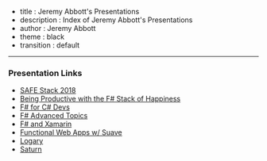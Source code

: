 - title : Jeremy Abbott's Presentations
- description : Index of Jeremy Abbott's Presentations
- author : Jeremy Abbott
- theme : black
- transition : default

***

### Presentation Links

- [SAFE Stack 2018](/safe-stack-2018.html)
- [Being Productive with the F# Stack of Happiness](/fsharp-stack-of-happiness.html)
- [F# for C# Devs](/fsharp-for-csharp.html)
- [F# Advanced Topics](/fsharp-advanced-topics.html)
- [F# and Xamarin](/xamarin-fsharp.html)
- [Functional Web Apps w/ Suave](/functional-webapps-suave.html)
- [Logary](/logary.html)
- [Saturn](/saturn.html)